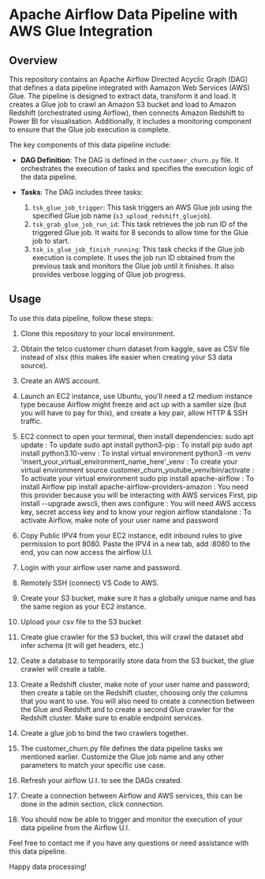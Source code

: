 # Apache Airflow Data Pipeline with AWS Glue Integration

## Overview

This repository contains an Apache Airflow Directed Acyclic Graph (DAG) that defines a data pipeline integrated with Aamazon Web Services (AWS) Glue. The pipeline is designed to extract data, transform it and load. It creates a Glue job to crawl an Amazon S3 bucket and load to Amazon Redshift (orchestrated using Airflow), then connects Amazon Redshift to Power BI for visualisation. Additionally, it includes a monitoring component to ensure that the Glue job execution is complete. 

The key components of this data pipeline include:

- **DAG Definition**: The DAG is defined in the `customer_churn.py` file. It orchestrates the execution of tasks and specifies the execution logic of the data pipeline.

- **Tasks**: The DAG includes three tasks:
  1. `tsk_glue_job_trigger`: This task triggers an AWS Glue job using the specified Glue job name (`s3_upload_redshift_gluejob`).
  2. `tsk_grab_glue_job_run_id`: This task retrieves the job run ID of the triggered Glue job. It waits for 8 seconds to allow time for the Glue job to start.
  3. `tsk_is_glue_job_finish_running`: This task checks if the Glue job execution is complete. It uses the job run ID obtained from the previous task and monitors the Glue job until it finishes. It also provides verbose logging of Glue job progress.

## Usage

To use this data pipeline, follow these steps:

1. Clone this repository to your local environment.
   
2. Obtain the telco customer churn dataset from kaggle, save as CSV file instead of xlsx (this makes life easier when creating your S3 data source).

3. Create an AWS account.

4. Launch an EC2 instance, use Ubuntu, you'll need a t2 medium instance type because Airflow might freeze and act up with a samller size (but you will have to pay for this), and create a key pair, allow HTTP & SSH traffic.

5. EC2 connect to open your terminal, then install dependencies:
      sudo apt update : To update
      sudo apt install python3-pip : To install pip
      sudo apt install python3.10-venv : To instal virtual environment
      python3 -m venv 'insert_your_virtual_environment_name_here'_venv : To create your virtual environment
      source customer_churn_youtube_venv/bin/activate : To activate your virtual environment
      sudo pip install apache-airflow : To install Airflow
      pip install apache-airflow-providers-amazon : You need this provider because you will be interacting with AWS services
      First, pip install --upgrade awscli, then aws configure : You will need AWS access key, secret access key and to know your region
      airflow standalone : To activate Airflow, make note of your user name and password

6. Copy Public IPV4 from your EC2 instance, edit inbound rules to give permission to port 8080. Paste the IPV4 in a new tab, add :8080 to the end, you can now access the airflow U.I.

7. Login with your airflow user name and password.

8. Remotely SSH (connect) VS Code to AWS.

9. Create your S3 bucket, make sure it has a globally unique name and has the same region as your EC2 instance.

10. Upload your csv file to the S3 bucket

11. Create glue crawler for the S3 bucket, this will crawl the dataset abd infer schema (it will get headers, etc.)

12. Ceate a database to temporarily store data from the S3 bucket, the glue crawler will create a table.

13. Create a Redshift cluster, make note of your user name and password; then create a table on the Redshift cluster, choosing only the columns that you want to use. You will also need to create a connection between the Glue and Redshift and to create a second Glue crawler for the Redshift cluster. Make sure to enable endpoint services.

14. Create a glue job to bind the two crawlers together.

15. The customer_churn.py file defines the data pipeline tasks we mentioned earlier. Customize the Glue job name and any other parameters to match your specific use case.

16. Refresh your airflow U.I. to see the DAGs created.

17. Create a connection between Airflow and AWS services, this can be done in the admin section, click connection.

18. You should now be able to trigger and monitor the execution of your data pipeline from the Airflow U.I.

Feel free to contact me if you have any questions or need assistance with this data pipeline.

Happy data processing!
